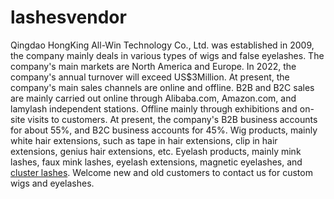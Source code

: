 # lashesvendor
Qingdao HongKing All-Win Technology Co., Ltd. was established in 2009, the company mainly deals in various types of wigs and false eyelashes. The company's main markets are North America and Europe. In 2022, the company's annual turnover will exceed US$3Million. At present, the company's main sales channels are online and offline. B2B and B2C sales are mainly carried out online through Alibaba.com, Amazon.com, and lamylash independent stations. Offline mainly through exhibitions and on-site visits to customers.
At present, the company's B2B business accounts for about 55%, and B2C business accounts for 45%.
Wig products, mainly white hair extensions, such as tape in hair extensions, clip in hair extensions, genius hair extensions, etc.
Eyelash products, mainly mink lashes, faux mink lashes, eyelash extensions, magnetic eyelashes, and  [cluster lashes](https://www.lamylash.com/wholesale-lashes-en/cluster-lashes.html).
Welcome new and old customers to contact us for custom wigs and eyelashes.

